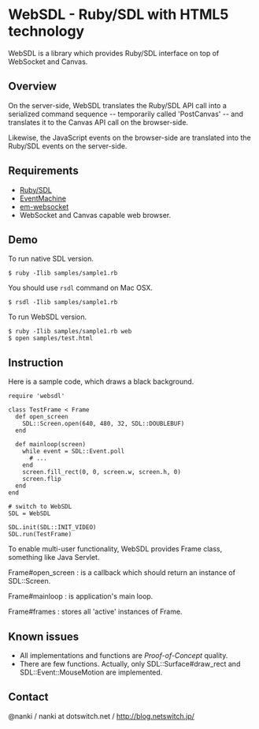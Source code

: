 # WebSDL - Ruby/SDL with HTML5 technology
WebSDL is a library which provides Ruby/SDL interface on top of WebSocket and Canvas.

## Overview
On the server-side, WebSDL translates the Ruby/SDL API call into a serialized command sequence -- temporarily called 'PostCanvas' --
and translates it to the Canvas API call on the browser-side.

Likewise, the JavaScript events on the browser-side are translated into the Ruby/SDL events on the server-side.

## Requirements
 * [Ruby/SDL](http://www.kmc.gr.jp/~ohai/rubysdl.en.html)
 * [EventMachine](http://rubyeventmachine.com/)
 * [em-websocket](http://github.com/igrigorik/em-websocket)
 * WebSocket and Canvas capable web browser.

## Demo
To run native SDL version.

    $ ruby -Ilib samples/sample1.rb

You should use `rsdl` command on Mac OSX.

    $ rsdl -Ilib samples/sample1.rb

To run WebSDL version.

    $ ruby -Ilib samples/sample1.rb web
    $ open samples/test.html

## Instruction
Here is a sample code, which draws a black background.

    require 'websdl'

    class TestFrame < Frame
      def open_screen
        SDL::Screen.open(640, 480, 32, SDL::DOUBLEBUF)
      end

      def mainloop(screen)
        while event = SDL::Event.poll
          # ...
        end
        screen.fill_rect(0, 0, screen.w, screen.h, 0)
        screen.flip
      end
    end

    # switch to WebSDL
    SDL = WebSDL

    SDL.init(SDL::INIT_VIDEO)
    SDL.run(TestFrame)

To enable multi-user functionality, WebSDL provides Frame class, something like Java Servlet.

Frame#open\_screen
:  is a callback which should return an instance of SDL::Screen.

Frame#mainloop
:  is application's main loop.

Frame#frames
:  stores all 'active' instances of Frame.


## Known issues
 * All implementations and functions are *Proof-of-Concept* quality.
 * There are few functions. Actually, only SDL::Surface#draw\_rect and SDL::Event::MouseMotion are implemented.

## Contact
 @nanki / nanki at dotswitch.net / <http://blog.netswitch.jp/>
